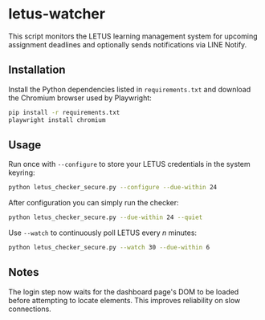 # letus-watcher

This script monitors the LETUS learning management system for upcoming
assignment deadlines and optionally sends notifications via LINE Notify.

## Installation

Install the Python dependencies listed in `requirements.txt` and download the
Chromium browser used by Playwright:

```bash
pip install -r requirements.txt
playwright install chromium
```

## Usage

Run once with `--configure` to store your LETUS credentials in the system
keyring:

```bash
python letus_checker_secure.py --configure --due-within 24
```

After configuration you can simply run the checker:

```bash
python letus_checker_secure.py --due-within 24 --quiet
```

Use `--watch` to continuously poll LETUS every _n_ minutes:

```bash
python letus_checker_secure.py --watch 30 --due-within 6
```

## Notes

The login step now waits for the dashboard page's DOM to be loaded
before attempting to locate elements. This improves reliability on slow
connections.
